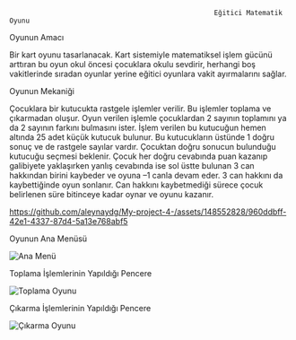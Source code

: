                                                        Eğitici Matematik Oyunu

Oyunun Amacı
 
 Bir kart oyunu tasarlanacak. Kart sistemiyle matematiksel işlem gücünü arttıran bu oyun okul öncesi çocuklara okulu sevdirir, herhangi boş vakitlerinde sıradan oyunlar yerine eğitici oyunlara vakit ayırmalarını sağlar. 

 Oyunun Mekaniği
 
 Çocuklara bir kutucukta rastgele işlemler verilir. Bu işlemler toplama ve çıkarmadan oluşur. Oyun verilen işlemle çocuklardan 2 sayının toplamını ya da 2 sayının farkını bulmasını ister. İşlem verilen bu kutucuğun hemen altında 25 adet küçük kutucuk bulunur. Bu kutucukların üstünde 1 doğru sonuç ve de rastgele sayılar vardır. Çocuktan doğru sonucun bulunduğu kutucuğu seçmesi beklenir. Çocuk her doğru cevabında puan kazanıp galibiyete yaklaşırken yanlış cevabında ise sol üstte bulunan 3 can hakkından birini kaybeder ve oyuna –1 canla devam eder. 3 can hakkını da kaybettiğinde oyun sonlanır.  Can hakkını kaybetmediği sürece çocuk belirlenen süre bitinceye kadar oynar ve oyunu kazanır. 


https://github.com/aleynaydg/My-project-4-/assets/148552828/960ddbff-42e1-4337-87d4-5a13e768abf5

Oyunun Ana Menüsü

![Ana Menü](https://github.com/aleynaydg/My-project-4-/assets/148552828/1eabb323-9646-43f8-84e6-18786d61960e)

Toplama İşlemlerinin Yapıldığı Pencere

![Toplama Oyunu](https://github.com/aleynaydg/My-project-4-/assets/148552828/9f5b6af8-f97a-4a3c-89f7-f70925dc7581)

Çıkarma İşlemlerinin Yapıldığı Pencere

![Çıkarma Oyunu](https://github.com/aleynaydg/My-project-4-/assets/148552828/0184a843-d2c2-4064-8d71-f20a062c9d23)



